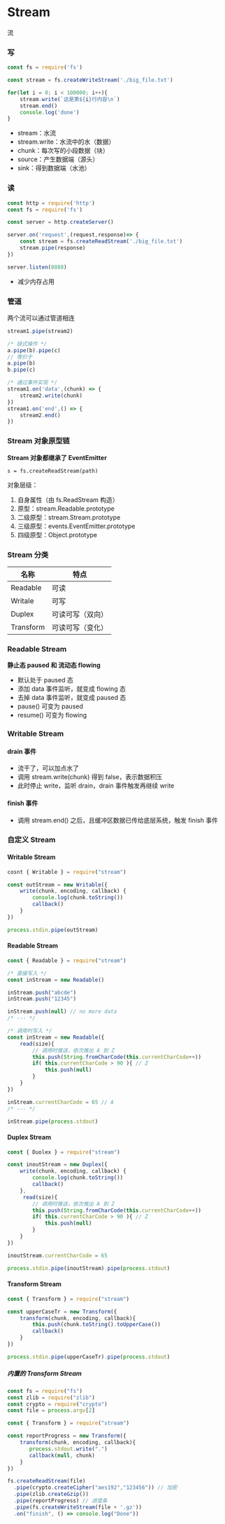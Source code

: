 # Stream

流

### 写

```javascript
const fs = require('fs')

const stream = fs.createWriteStream('./big_file.txt')

for(let i = 0; i < 100000; i++){
    stream.write(`这是第${i}行内容\n`)
    stream.end()
    console.log('done')
}
```

* stream：水流
* stream.write：水流中的水（数据）
* chunk：每次写的小段数据（块）
* source：产生数据端（源头）
* sink：得到数据端（水池）

### 读

```javascript
const http = require('http')
const fs = require('fs')

const server = http.createServer()

server.on('request',(request,response)=> {
    const stream = fs.createReadStream('./big_file.txt')
    stream.pipe(response)
})

server.listen(8888)
```

* 减少内存占用

### 管道

两个流可以通过管道相连

```javascript
stream1.pipe(stream2)

/* 链式操作 */
a.pipe(b).pipe(c)
// 等价于
a.pipe(b)
b.pipe(c)

/* 通过事件实现 */
stream1.on('data',(chunk) => {
    stream2.write(chunk)
})
stream1.on('end',() => {
    stream2.end()
})
```

### Stream 对象原型链

**Stream 对象都继承了 EventEmitter**

`s = fs.createReadStream(path)`

对象层级：

1. 自身属性（由 fs.ReadStream 构造）
2. 原型：stream.Readable.prototype
3. 二级原型：stream.Stream.prototype
4. 三级原型：events.EventEmitter.prototype
5. 四级原型：Object.prototype

### Stream 分类

| 名称      | 特点             |
| --------- | ---------------- |
| Readable  | 可读             |
| Writale   | 可写             |
| Duplex    | 可读可写（双向） |
| Transform | 可读可写（变化） |

### Readable Stream

**静止态 paused 和 流动态 flowing**

* 默认处于 paused 态
* 添加 data 事件监听，就变成 flowing 态
* 去掉 data 事件监听，就变成 paused 态
* pause() 可变为 paused
* resume() 可变为 flowing

### Writable Stream

#### drain 事件

* 流干了，可以加点水了
* 调用 stream.write(chunk) 得到 false，表示数据积压
* 此时停止 write，监听 drain，drain 事件触发再继续 write

#### finish 事件

* 调用 stream.end() 之后，且缓冲区数据已传给底层系统，触发 finish 事件

### 自定义 Stream

#### Writable Stream

```javascript
cosnt { Writable } = require("stream")

const outStream = new Writable({
    write(chunk, encoding, callback) {
        console.log(chunk.toString())
        callback()
    }
})

process.stdin.pipe(outStream)
```

#### Readable Stream

```javascript
const { Readable } = require("stream")

/* 直接写入 */
const inStream = new Readable()

inStream.push("abcde")
inStream.push("12345")

inStream.push(null) // no more data
/* --- */

/* 调用时写入 */
const inStream = new Readable({
    read(size){
        // 调用时推送，依次推出 A 到 Z
        this.push(String.fromCharCode(this.currentCharCode++))
        if( this.currentCharCode > 90 ){ // Z
            this.push(null)
        }
    }
})

inStream.currentCharCode = 65 // A
/* --- */

inStream.pipe(process.stdout)
```

#### Duplex Stream

```javascript
const { Duolex } = require("stream")

const inoutStream = new Duplex({
    write(chunk, encoding, callback) {
        console.log(chunk.toString())
        callback()
    },
     read(size){
        // 调用时推送，依次推出 A 到 Z
        this.push(String.fromCharCode(this.currentCharCode++))
        if( this.currentCharCode > 90 ){ // Z
            this.push(null)
        }
    }
})

inoutStream.currentCharCode = 65

process.stdin.pipe(inoutStream).pipe(process.stdout)
```

#### Transform Stream

```javascript
const { Transform } = require("stream")

const upperCaseTr = new Transform({
    transform(chunk, encoding, callback){
        this.push(chunk.toString().toUpperCase())
        callback()
    }
})

process.stdin.pipe(upperCaseTr).pipe(process.stdout)
```

##### 内置的 Transform Stream

```javascript
const fs = require("fs")
const zlib = require("zlib")
const crypto = require("crypto")
const file = process.argv[2]

const { Transform } = require("stream")

const reportProgress = new Transform({
    transform(chunk, encoding, callback){
       process.stdout.write(".")
       callback(null, chunk)
    }
})

fs.createReadStream(file)
  .pipe(crypto.createCipher("aes192","123456")) // 加密
  .pipe(zlib.createGzip())
  .pipe(reportProgress) // 进度条
  .pipe(fs.createWriteStream(file + '.gz'))
  .on("finish", () => console.log("Done"))
```

